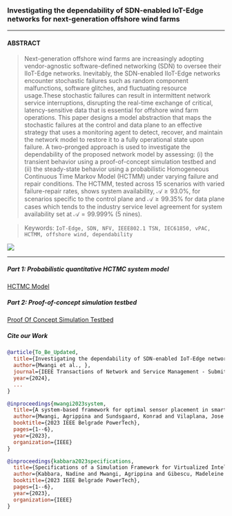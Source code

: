 

### Investigating the dependability of SDN-enabled IoT-Edge networks for next-generation offshore wind farms

---

#### ABSTRACT

>Next-generation offshore wind farms are increasingly adopting vendor-agnostic software-defined networking (SDN) to oversee their IIoT-Edge networks. 
>Inevitably, the SDN-enabled IIoT-Edge networks encounter stochastic failures such as random component malfunctions, software glitches, and fluctuating resource usage.These stochastic failures can result in intermittent network service interruptions, disrupting the real-time exchange of critical, latency-sensitive data that is essential for offshore wind farm operations.
>This paper designs a model abstraction that maps the stochastic failures at the control and data plane to an effective strategy that uses a monitoring agent to detect, recover, and maintain the network model to restore it to a fully operational state upon failure.
>A two-pronged approach is used to investigate the dependability of the proposed network model by assessing: (i) the transient behavior using a proof-of-concept simulation testbed and (ii) the steady-state behavior using a probabilistic Homogeneous Continuous Time Markov Model (HCTMM) under varying failure and repair conditions. 
>The HCTMM, tested across 15 scenarios with varied failure-repair rates, shows system availability, $\mathcal{A} \geq 93.0\%$, for scenarios specific to the control plane and $\mathcal{A} \geq 99.35\%$ for data plane cases which tends to the industry service level agreement for system availability set at $\mathcal{A} = 99.999\%$ (5 nines).

> Keywords: `IoT-Edge, SDN, NFV, IEEE802.1 TSN, IEC61850, vPAC, HCTMM, offshore wind, dependability`


<img src="https://github.com/PinaPhD/JP2/blob/main/FrontPage.png" >


---

##### Part 1: Probabilistic quantitative HCTMC system model
[HCTMC Model](https://github.com/PinaPhD/JP2/blob/main/HCTMC_MODEL/)


##### Part 2: Proof-of-concept simulation testbed

[Proof Of Concept Simulation Testbed](https://github.com/PinaPhD/JP2/tree/main/POC/)

##### Cite our Work

```bibtex
@article{To_Be_Updated,
  title={Investigating the dependability of SDN-enabled IoT-Edge networks for next-generation offshore wind farms},
  author={Mwangi et al., },
  journal={IEEE Transactions of Network and Service Management - Submitted},
  year={2024},
  ...
}
```

```bibtex
@inproceedings{mwangi2023system,
  title={A system-based framework for optimal sensor placement in smart grids},
  author={Mwangi, Agrippina and Sundsgaard, Konrad and Vilaplana, Jose Angel Leiva and Viler{\'a}, Kaio Vin{\'\i}cius and Yang, Guangya},
  booktitle={2023 IEEE Belgrade PowerTech},
  pages={1--6},
  year={2023},
  organization={IEEE}
}

@inproceedings{kabbara2023specifications,
  title={Specifications of a Simulation Framework for Virtualized Intelligent Electronic Devices in Smart Grids Covering Networking and Security Requirements},
  author={Kabbara, Nadine and Mwangi, Agrippina and Gibescu, Madeleine and Abedi, Ali and Stefanov, Alexandru and Palensky, Peter},
  booktitle={2023 IEEE Belgrade PowerTech},
  pages={1--6},
  year={2023},
  organization={IEEE}
}

```
